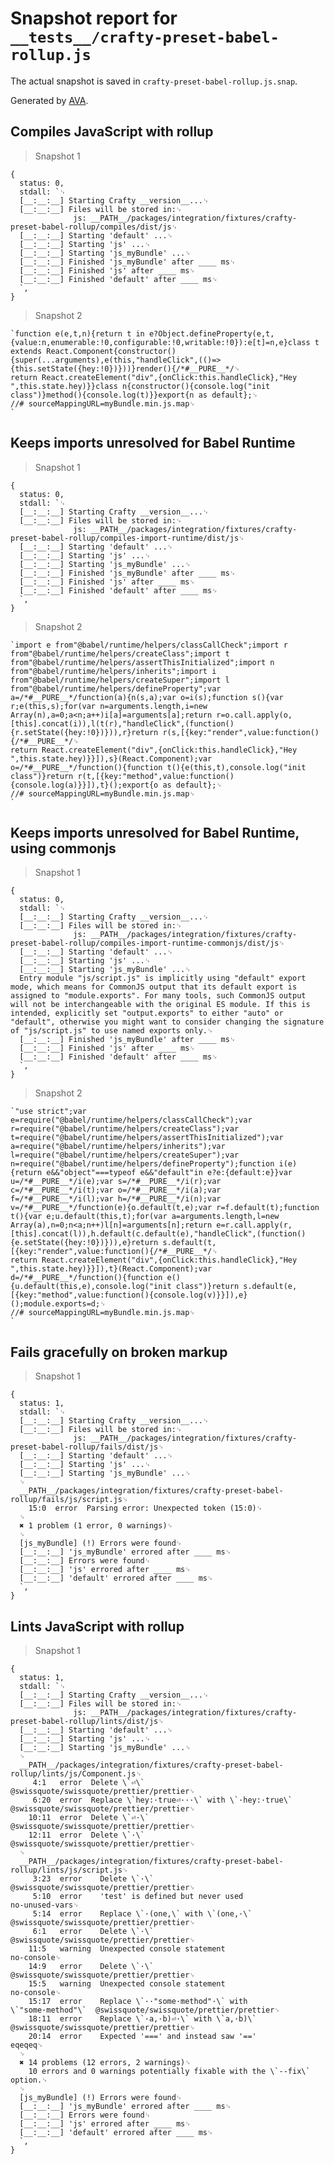 # Snapshot report for `__tests__/crafty-preset-babel-rollup.js`

The actual snapshot is saved in `crafty-preset-babel-rollup.js.snap`.

Generated by [AVA](https://avajs.dev).

## Compiles JavaScript with rollup

> Snapshot 1

    {
      status: 0,
      stdall: `␊
      [__:__:__] Starting Crafty __version__...␊
      [__:__:__] Files will be stored in:␊
                  js: __PATH__/packages/integration/fixtures/crafty-preset-babel-rollup/compiles/dist/js␊
      [__:__:__] Starting 'default' ...␊
      [__:__:__] Starting 'js' ...␊
      [__:__:__] Starting 'js_myBundle' ...␊
      [__:__:__] Finished 'js_myBundle' after ____ ms␊
      [__:__:__] Finished 'js' after ____ ms␊
      [__:__:__] Finished 'default' after ____ ms␊
      `,
    }

> Snapshot 2

    `function e(e,t,n){return t in e?Object.defineProperty(e,t,{value:n,enumerable:!0,configurable:!0,writable:!0}):e[t]=n,e}class t extends React.Component{constructor(){super(...arguments),e(this,"handleClick",(()=>{this.setState({hey:!0})}))}render(){/*#__PURE__*/␊
    return React.createElement("div",{onClick:this.handleClick},"Hey ",this.state.hey)}}class n{constructor(){console.log("init class")}method(){console.log(t)}}export{n as default};␊
    //# sourceMappingURL=myBundle.min.js.map␊
    `

## Keeps imports unresolved for Babel Runtime

> Snapshot 1

    {
      status: 0,
      stdall: `␊
      [__:__:__] Starting Crafty __version__...␊
      [__:__:__] Files will be stored in:␊
                  js: __PATH__/packages/integration/fixtures/crafty-preset-babel-rollup/compiles-import-runtime/dist/js␊
      [__:__:__] Starting 'default' ...␊
      [__:__:__] Starting 'js' ...␊
      [__:__:__] Starting 'js_myBundle' ...␊
      [__:__:__] Finished 'js_myBundle' after ____ ms␊
      [__:__:__] Finished 'js' after ____ ms␊
      [__:__:__] Finished 'default' after ____ ms␊
      `,
    }

> Snapshot 2

    `import e from"@babel/runtime/helpers/classCallCheck";import r from"@babel/runtime/helpers/createClass";import t from"@babel/runtime/helpers/assertThisInitialized";import n from"@babel/runtime/helpers/inherits";import i from"@babel/runtime/helpers/createSuper";import l from"@babel/runtime/helpers/defineProperty";var a=/*#__PURE__*/function(a){n(s,a);var o=i(s);function s(){var r;e(this,s);for(var n=arguments.length,i=new Array(n),a=0;a<n;a++)i[a]=arguments[a];return r=o.call.apply(o,[this].concat(i)),l(t(r),"handleClick",(function(){r.setState({hey:!0})})),r}return r(s,[{key:"render",value:function(){/*#__PURE__*/␊
    return React.createElement("div",{onClick:this.handleClick},"Hey ",this.state.hey)}}]),s}(React.Component);var o=/*#__PURE__*/function(){function t(){e(this,t),console.log("init class")}return r(t,[{key:"method",value:function(){console.log(a)}}]),t}();export{o as default};␊
    //# sourceMappingURL=myBundle.min.js.map␊
    `

## Keeps imports unresolved for Babel Runtime, using commonjs

> Snapshot 1

    {
      status: 0,
      stdall: `␊
      [__:__:__] Starting Crafty __version__...␊
      [__:__:__] Files will be stored in:␊
                  js: __PATH__/packages/integration/fixtures/crafty-preset-babel-rollup/compiles-import-runtime-commonjs/dist/js␊
      [__:__:__] Starting 'default' ...␊
      [__:__:__] Starting 'js' ...␊
      [__:__:__] Starting 'js_myBundle' ...␊
      Entry module "js/script.js" is implicitly using "default" export mode, which means for CommonJS output that its default export is assigned to "module.exports". For many tools, such CommonJS output will not be interchangeable with the original ES module. If this is intended, explicitly set "output.exports" to either "auto" or "default", otherwise you might want to consider changing the signature of "js/script.js" to use named exports only.␊
      [__:__:__] Finished 'js_myBundle' after ____ ms␊
      [__:__:__] Finished 'js' after ____ ms␊
      [__:__:__] Finished 'default' after ____ ms␊
      `,
    }

> Snapshot 2

    `"use strict";var e=require("@babel/runtime/helpers/classCallCheck");var r=require("@babel/runtime/helpers/createClass");var t=require("@babel/runtime/helpers/assertThisInitialized");var a=require("@babel/runtime/helpers/inherits");var l=require("@babel/runtime/helpers/createSuper");var n=require("@babel/runtime/helpers/defineProperty");function i(e){return e&&"object"===typeof e&&"default"in e?e:{default:e}}var u=/*#__PURE__*/i(e);var s=/*#__PURE__*/i(r);var c=/*#__PURE__*/i(t);var o=/*#__PURE__*/i(a);var f=/*#__PURE__*/i(l);var h=/*#__PURE__*/i(n);var v=/*#__PURE__*/function(e){o.default(t,e);var r=f.default(t);function t(){var e;u.default(this,t);for(var a=arguments.length,l=new Array(a),n=0;n<a;n++)l[n]=arguments[n];return e=r.call.apply(r,[this].concat(l)),h.default(c.default(e),"handleClick",(function(){e.setState({hey:!0})})),e}return s.default(t,[{key:"render",value:function(){/*#__PURE__*/␊
    return React.createElement("div",{onClick:this.handleClick},"Hey ",this.state.hey)}}]),t}(React.Component);var d=/*#__PURE__*/function(){function e(){u.default(this,e),console.log("init class")}return s.default(e,[{key:"method",value:function(){console.log(v)}}]),e}();module.exports=d;␊
    //# sourceMappingURL=myBundle.min.js.map␊
    `

## Fails gracefully on broken markup

> Snapshot 1

    {
      status: 1,
      stdall: `␊
      [__:__:__] Starting Crafty __version__...␊
      [__:__:__] Files will be stored in:␊
                  js: __PATH__/packages/integration/fixtures/crafty-preset-babel-rollup/fails/dist/js␊
      [__:__:__] Starting 'default' ...␊
      [__:__:__] Starting 'js' ...␊
      [__:__:__] Starting 'js_myBundle' ...␊
      ␊
      __PATH__/packages/integration/fixtures/crafty-preset-babel-rollup/fails/js/script.js␊
        15:0  error  Parsing error: Unexpected token (15:0)␊
      ␊
      ✖ 1 problem (1 error, 0 warnings)␊
      ␊
      [js_myBundle] (!) Errors were found␊
      [__:__:__] 'js_myBundle' errored after ____ ms␊
      [__:__:__] Errors were found␊
      [__:__:__] 'js' errored after ____ ms␊
      [__:__:__] 'default' errored after ____ ms␊
      `,
    }

## Lints JavaScript with rollup

> Snapshot 1

    {
      status: 1,
      stdall: `␊
      [__:__:__] Starting Crafty __version__...␊
      [__:__:__] Files will be stored in:␊
                  js: __PATH__/packages/integration/fixtures/crafty-preset-babel-rollup/lints/dist/js␊
      [__:__:__] Starting 'default' ...␊
      [__:__:__] Starting 'js' ...␊
      [__:__:__] Starting 'js_myBundle' ...␊
      ␊
      __PATH__/packages/integration/fixtures/crafty-preset-babel-rollup/lints/js/Component.js␊
         4:1   error  Delete \`⏎\`                                 @swissquote/swissquote/prettier/prettier␊
         6:20  error  Replace \`hey:·true⏎···\` with \`·hey:·true\`  @swissquote/swissquote/prettier/prettier␊
        10:11  error  Delete \`⏎·\`                                @swissquote/swissquote/prettier/prettier␊
        12:11  error  Delete \`·\`                                 @swissquote/swissquote/prettier/prettier␊
      ␊
      __PATH__/packages/integration/fixtures/crafty-preset-babel-rollup/lints/js/script.js␊
         3:23  error    Delete \`·\`                                       @swissquote/swissquote/prettier/prettier␊
         5:10  error    'test' is defined but never used                 no-unused-vars␊
         5:14  error    Replace \`·(one,\` with \`(one,·\`                   @swissquote/swissquote/prettier/prettier␊
         6:1   error    Delete \`·\`                                       @swissquote/swissquote/prettier/prettier␊
        11:5   warning  Unexpected console statement                     no-console␊
        14:9   error    Delete \`·\`                                       @swissquote/swissquote/prettier/prettier␊
        15:5   warning  Unexpected console statement                     no-console␊
        15:17  error    Replace \`··"some·method"·\` with \`"some·method"\`  @swissquote/swissquote/prettier/prettier␊
        18:11  error    Replace \`·a,·b)⏎·\` with \`a,·b)\`                  @swissquote/swissquote/prettier/prettier␊
        20:14  error    Expected '===' and instead saw '=='              eqeqeq␊
      ␊
      ✖ 14 problems (12 errors, 2 warnings)␊
        10 errors and 0 warnings potentially fixable with the \`--fix\` option.␊
      ␊
      [js_myBundle] (!) Errors were found␊
      [__:__:__] 'js_myBundle' errored after ____ ms␊
      [__:__:__] Errors were found␊
      [__:__:__] 'js' errored after ____ ms␊
      [__:__:__] 'default' errored after ____ ms␊
      `,
    }
